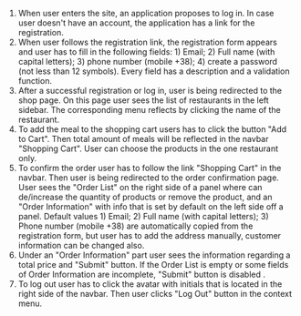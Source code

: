 1. When user enters the site, an application proposes to log in. In case user
   doesn't have an account, the application has a link for the registration.
2. When user follows the registration link, the registration form appears and
   user has to fill in the following fields: 1) Email; 2) Full name (with
   capital letters); 3) phone number (mobile +38); 4) create a password (not
   less than 12 symbols). Every field has a description and a validation
   function.
3. After a successful registration or log in, user is being redirected to the
   shop page. On this page user sees the list of restaurants in the left
   sidebar. The corresponding menu reflects by clicking the name of the
   restaurant.
4. To add the meal to the shopping cart users has to click the button "Add to
   Cart". Then total amount of meals will be reflected in the navbar "Shopping
   Cart". User can choose the products in the one restaurant only.
5. To confirm the order user has to follow the link "Shopping Cart" in the
   navbar. Then user is being redirected to the order confirmation page. User
   sees the "Order List" on the right side of a panel where can de/increase the
   quantity of products or remove the product, and an "Order Information" with
   info that is set by default on the left side off a panel. Default values 1)
   Email; 2) Full name (with capital letters); 3) Phone number (mobile +38) are
   automatically copied from the registration form, but user has to add the
   address manually, customer information can be changed also.
6. Under an "Order Information" part user sees the information regarding a total
   price and "Submit" button. If the Order List is empty or some fields of Order
   Information are incomplete, "Submit" button is disabled .
7. To log out user has to click the avatar with initials that is located in the
   right side of the navbar. Then user clicks "Log Out" button in the context
   menu.
